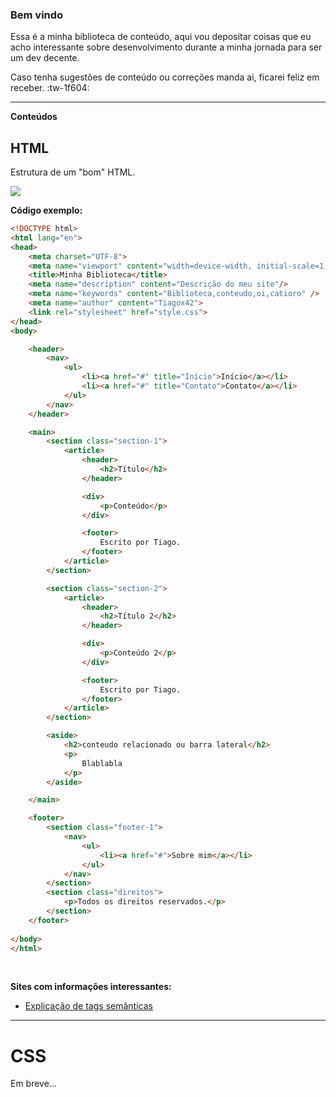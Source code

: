 ### Bem vindo

Essa é a minha biblioteca de conteúdo, aqui vou depositar coisas que eu acho interessante sobre desenvolvimento durante a minha jornada para ser um dev decente.

Caso tenha sugestões de conteúdo ou correções manda ai, ficarei feliz em receber. :tw-1f604:

------------
**Conteúdos** 

## HTML

Estrutura de um "bom" HTML.

![](https://i.imgur.com/CkCvUY2.png)

**Código exemplo:**

```html
<!DOCTYPE html>
<html lang="en">
<head>
    <meta charset="UTF-8">
    <meta name="viewport" content="width=device-width, initial-scale=1.0, maximum-scale=1.0">
    <title>Minha Biblioteca</title>
    <meta name="description" content="Descrição do meu site"/>
	<meta name="keywords" content="Biblioteca,conteudo,oi,catioro" />
    <meta name="author" content="Tiagox42">
    <link rel="stylesheet" href="style.css">
</head>
<body>

    <header>
        <nav>
            <ul>
                <li><a href="#" title="Início">Início</a></li>
                <li><a href="#" title="Contato">Contato</a></li>
            </ul>
        </nav>
    </header>

    <main>
        <section class="section-1">
            <article>
                <header>
                    <h2>Título</h2>
                </header>

                <div>
                    <p>Conteúdo</p>
                </div>

                <footer>
                    Escrito por Tiago.
                </footer>
            </article>
        </section>

        <section class="section-2">
            <article>
                <header>
                    <h2>Título 2</h2>
                </header>

                <div>
                    <p>Conteúdo 2</p>
                </div>

                <footer>
                    Escrito por Tiago.
                </footer>
            </article>
        </section>

        <aside>
            <h2>conteudo relacionado ou barra lateral</h2>
            <p>
                Blablabla
            </p>
        </aside>

    </main>

    <footer>
        <section class="footer-1">
            <nav>
                <ul>
                    <li><a href="#">Sobre mim</a></li>
                </ul>
            </nav>
        </section>
        <section class="direitos">
            <p>Todos os direitos reservados.</p>
        </section>
    </footer>
    
</body>
</html>
```
<br>

**Sites com informações interessantes:**

- [Explicação de tags semânticas](http://https://pt.stackoverflow.com/questions/148753/como-usar-as-tais-tags-sem%c3%a2nticas "Explicação de tags semânticas")


------------



# CSS

Em breve...
